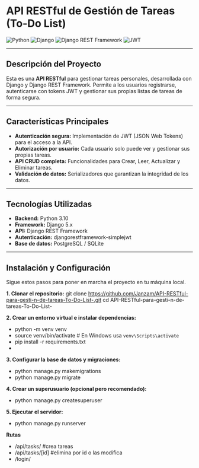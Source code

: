 # API RESTful de Gestión de Tareas (To-Do List)

![Python](https://img.shields.io/badge/Python-3776AB?style=for-the-badge&logo=python&logoColor=white)
![Django](https://img.shields.io/badge/Django-092E20?style=for-the-badge&logo=django&logoColor=white)
![Django REST Framework](https://img.shields.io/badge/DRF-A5B203?style=for-the-badge&logo=django-rest-framework&logoColor=white)
![JWT](https://img.shields.io/badge/JWT-000000?style=for-the-badge&logo=json-web-tokens&logoColor=white)

---

## Descripción del Proyecto

Esta es una **API RESTful** 
para gestionar tareas personales, desarrollada con Django y Django REST Framework.
Permite a los usuarios registrarse, autenticarse con tokens JWT y gestionar sus propias listas de tareas
de forma segura.

---

## Características Principales

-   **Autenticación segura:** Implementación de JWT (JSON Web Tokens) para el acceso a la API.
-   **Autorización por usuario:** Cada usuario solo puede ver y gestionar sus propias tareas.
-   **API CRUD completa:** Funcionalidades para Crear, Leer, Actualizar y Eliminar tareas.
-   **Validación de datos:** Serializadores que garantizan la integridad de los datos.

---

## Tecnologías Utilizadas

-   **Backend:** Python 3.10
-   **Framework:** Django 5.x
-   **API:** Django REST Framework
-   **Autenticación:** djangorestframework-simplejwt
-   **Base de datos:** PostgreSQL / SQLite

---

## Instalación y Configuración

Sigue estos pasos para poner en marcha el proyecto en tu máquina local.

**1. Clonar el repositorio:**
git clone https://github.com/Janzam/API-RESTful-para-gesti-n-de-tareas-To-Do-List-.git
cd API-RESTful-para-gesti-n-de-tareas-To-Do-List-


**2. Crear un entorno virtual e instalar dependencias:**

- python -m venv venv
- source venv/bin/activate  # En Windows usa `venv\Scripts\activate`
- pip install -r requirements.txt
- 
**3. Configurar la base de datos y migraciones:**

- python manage.py makemigrations
- python manage.py migrate

**4. Crear un superusuario (opcional pero recomendado):**

- python manage.py createsuperuser

**5. Ejecutar el servidor:**

- python manage.py runserver

**Rutas**
- /api/tasks/  #crea tareas
- /api/tasks/[id]  #elimina por id o las modifica 
- /login/  
 

